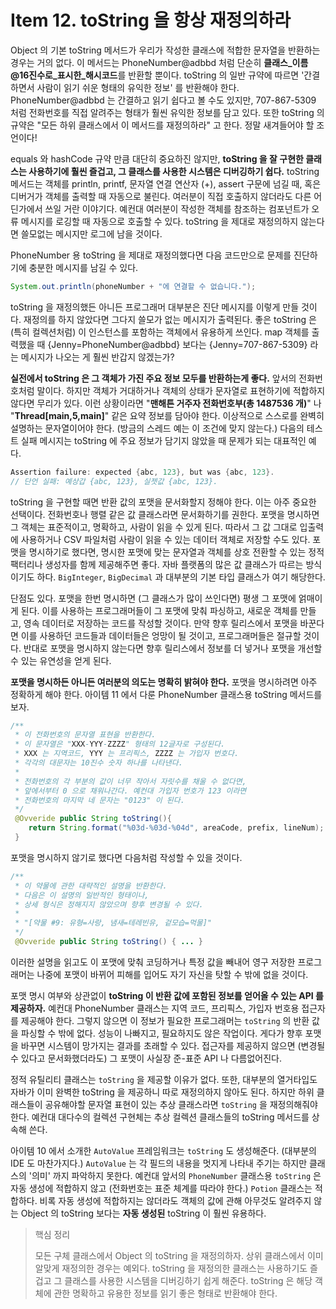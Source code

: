 # Item 12. toString 을 항상 재정의하라

Object 의 기본 toString 메서드가 우리가 작성한 클래스에 적합한 문자열을 반환하는 경우는 거의 없다. 이 메서드는 PhoneNumber@adbbd 처럼 단순히 **클래스_이름@16진수로_표시한_해시코드**를 반환할 뿐이다. toString 의 일반 규약에 따르면 '간결하면서 사람이 읽기 쉬운 형태의 유익한 정보' 를 반환해야 한다. PhoneNumber@adbbd 는 간결하고 읽기 쉽다고 볼 수도 있지만, 707-867-5309 처럼 전화번호를 직접 알려주는 형태가 훨씬 유익한 정보를 담고 있다. 또한 toString 의 규약은 "모든 하위 클래스에서 이 메서드를 재정의하라" 고 한다. 정말 새겨들어야 할 조언이다!

equals 와 hashCode 규약 만큼 대단히 중요하진 않지만, **toString 을 잘 구현한 클래스는 사용하기에 훨씬 즐겁고, 그 클래스를 사용한 시스템은 디버깅하기 쉽다.** toString 메서드는 객체를 println, printf, 문자열 연결 연산자 (+), assert 구문에 넘길 때, 혹은 디버거가 객체를 출력할 때 자동으로 불린다. 여러분이 직접 호출하지 않더라도 다른 어딘가에서 쓰일 거란 이야기다. 예컨대 여러분이 작성한 객체를 참조하는 컴포넌트가 오류 메시지를 로깅할 때 자동으로 호출할 수 있다. toString 을 제대로 재정의하지 않는다면 쓸모없는 메시지만 로그에 남을 것이다.

PhoneNumber 용 toString 을 제대로 재정의했다면 다음 코드만으로 문제를 진단하기에 충분한 메시지를 남길 수 있다.

```java
System.out.println(phoneNumber + "에 연결할 수 없습니다.");
```

toString 을 재정의했든 아니든 프로그래머 대부분은 진단 메시지를 이렇게 만들 것이다. 재정의를 하지 않았다면 그다지 쓸모가 없는 메시지가 출력된다. 좋은 toString 은 (특히 컬렉션처럼) 이 인스턴스를 포함하는 객체에서 유용하게 쓰인다. map 객체를 출력했을 때 {Jenny=PhoneNumber@adbbd} 보다는 {Jenny=707-867-5309} 라는 메시지가 나오는 게 훨씬 반갑지 않겠는가?

**실전에서 toString 은 그 객체가 가진 주요 정보 모두를 반환하는게 좋다.** 앞서의 전화번호처럼 말이다. 하지만 객체가 거대하거나 객체의 상태가 문자열로 표현하기에 적합하지 않다면 무리가 있다. 이런 상황이라면 "**맨해튼 거주자 전화번호부(총 1487536 개)**" 나 "**Thread[main,5,main]**" 같은 요약 정보를 담아야 한다. 이상적으로 스스로를 완벽히 설명하는 문자열이어야 한다. (방금의 스레드 예는 이 조건에 맞지 않는다.) 다음의 테스트 실패 메시지는 toString 에 주요 정보가 담기지 않았을 때 문제가 되는 대표적인 예다.

```java
Assertion failure: expected {abc, 123}, but was {abc, 123}.
// 단언 실패: 예상갑 {abc, 123}, 실젯값 {abc, 123}.
```

toString 을 구현할 때면 반환 값의 포맷을 문서화할지 정해야 한다. 이는 아주 중요한 선택이다. 전화번호나 행렬 같은 값 클래스라면 문서화하기를 권한다. 포맷을 명시하면 그 객체는 표준적이고, 명확하고, 사람이 읽을 수 있게 된다. 따라서 그 값 그대로 입출력에 사용하거나 CSV 파일처럼 사람이 읽을 수 있는 데이터 객체로 저장할 수도 있다. 포맷을 명시하기로 했다면, 명시한 포맷에 맞는 문자열과 객체를 상호 전환할 수 있는 정적 팩터리나 생성자를 함께 제공해주면 좋다. 자바 플랫폼의 많은 값 클래스가 따르는 방식이기도 하다. `BigInteger`, `BigDecimal` 과 대부분의 기본 타입 클래스가 여기 해당한다.

단점도 있다. 포맷을 한번 명시하면 (그 클래스가 많이 쓰인다면) 평생 그 포맷에 얽매이게 된다. 이를 사용하는 프로그래머들이 그 포맷에 맞춰 파싱하고, 새로운 객체를 만들고, 영속 데이터로 저장하는 코드를 작성할 것이다. 만약 향후 릴리스에서 포맷을 바꾼다면 이를 사용하던 코드들과 데이터들은 엉망이 될 것이고, 프로그래머들은 절규할 것이다. 반대로 포맷을 명시하지 않는다면 향후 릴리스에서 정보를 더 넣거나 포맷을 개선할 수 있는 유연성을 얻게 된다.

**포맷을 명시하든 아니든 여러분의 의도는 명확히 밝혀야 한다.** 포맷을 명시하려면 아주 정확하게 해야 한다. 아이템 11 에서 다룬 PhoneNumber 클래스용 toString 메서드를 보자.

```java
/**
 * 이 전화번호의 문자열 표현을 반환한다.
 * 이 문자열은 "XXX-YYY-ZZZZ" 형태의 12글자로 구성된다.
 * XXX 는 지역코드, YYY 는 프리픽스, ZZZZ 는 가입자 번호다.
 * 각각의 대문자는 10진수 숫자 하나를 나타낸다.
 *
 * 전화번호의 각 부분의 값이 너무 작아서 자릿수를 채울 수 없다면,
 * 앞에서부터 0 으로 채워나간다. 예컨대 가입자 번호가 123 이라면
 * 전화번호의 마지막 네 문자는 "0123" 이 된다.
 */
 @Ovveride public String toString(){
 	return String.format("%03d-%03d-%04d", areaCode, prefix, lineNum);
 }
```

포맷을 명시하지 않기로 했다면 다음처럼 작성할 수 있을 것이다.

```java
/**
 * 이 약물에 관한 대략적인 설명을 반환한다.
 * 다음은 이 설명의 일반적인 형태이나,
 * 상세 형식은 정해지지 않았으며 향후 변경될 수 있다.
 * 
 * "[약물 #9: 유형=사랑, 냄새=테레빈유, 겉모습=먹물]"
 */
 @Ovveride public String toString() { ... }
```

이러한 설명을 읽고도 이 포맷에 맞춰 코딩하거나 특정 값을 빼내어 영구 저장한 프로그래머는 나중에 포맷이 바뀌어 피해를 입어도 자기 자신을 탓할 수 밖에 없을 것이다.

포맷 명시 여부와 상관없이 **toString 이 반환 값에 포함된 정보를 얻어올 수 있는 API 를 제공하자.** 예컨대 PhoneNumber 클래스는 지역 코드, 프리픽스, 가입자 번호용 접근자를 제공해야 한다. 그렇지 않으면 이 정보가 필요한 프로그래머는 `toString` 의 반환 값을 파싱할 수 밖에 없다. 성능이 나빠지고, 필요하지도 않은 작업이다. 게다가 향후 포맷을 바꾸면 시스템이 망가지는 결과를 초래할 수 있다. 접근자를 제공하지 않으면 (변경될 수 있다고 문서화했더라도) 그 포맷이 사실장 준-표준 API 나 다름없어진다.

정적 유틸리티 클래스는 `toString` 을 제공할 이유가 없다. 또한, 대부분의 열거타입도 자바가 이미 완벽한 toString 을 제공하니 따로 재정의하지 않아도 된다. 하지만 하위 클래스들이 공유해야할 문자열 표현이 있는 추상 클래스라면 `toString` 을 재정의해줘야 한다. 예컨대 대다수의 컬렉션 구현체는 추상 컬렉션 클래스들의 toString 메서드를 상속해 쓴다.

아이템 10 에서 소개한 `AutoValue` 프레임워크는 `toString` 도 생성해준다. (대부분의 IDE 도 마찬가지다.) `AutoValue` 는 각 필드의 내용을 멋지게 나타내 주기는 하지만 클래스의 '의미' 까지 파악하지 못한다. 예컨대 앞서의 `PhoneNumber` 클래스용 `toString` 은 자동 생성에 적합하지 않고 (전화번호는 표준 체계를 따라야 한다.) `Potion` 클래스는 적합하다. 비록 자동 생성에 적합하지는 않더라도 객체의 값에 관해 아무것도 알려주지 않는 Object 의 toString 보다는 **자동 생성된** toString 이 훨씬 유용하다.

>핵심 정리
>
>모든 구체 클래스에서 Object 의 toString 을 재정의하자. 상위 클래스에서 이미 알맞게 재정의한 경우는 예외다. toString 을 재정의한 클래스는 사용하기도 즐겁고 그 클래스를 사용한 시스템을 디버깅하기 쉽게 해준다. toString 은 해당 객체에 관한 명확하고 유용한 정보를 읽기 좋은 형태로 반환해야 한다.